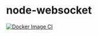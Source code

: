 # node-websocket
[![Docker Image CI](https://github.com/dhohirpradana/node-websocket/actions/workflows/docker-image.yml/badge.svg?branch=master)](https://github.com/dhohirpradana/node-websocket/actions/workflows/docker-image.yml)
